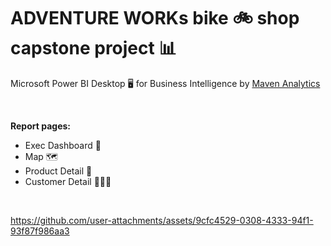 # ADVENTURE WORKs bike 🚲 shop capstone project 📊
Microsoft Power BI Desktop 🖥️ for Business Intelligence by [Maven Analytics](https://www.udemy.com/course/microsoft-power-bi-up-running-with-power-bi-desktop/)


<br>

**Report pages:**
- Exec Dashboard 💼
- Map 🗺️
- Product Detail 🧾
- Customer Detail 🙍🏼‍♀️

<br>


https://github.com/user-attachments/assets/9cfc4529-0308-4333-94f1-93f87f986aa3


